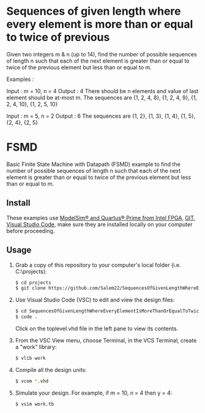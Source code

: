 # Sequences of given length where every element is more than or equal to twice of previous

Given two integers m & n (up to 14), find the number of possible sequences of length n such that each of the next element is greater than or equal to twice of the previous element but less than or equal to m.

Examples :

Input : m = 10, n = 4
Output : 4
There should be n elements and value of last
element should be at-most m.
The sequences are {1, 2, 4, 8}, {1, 2, 4, 9},
                 {1, 2, 4, 10}, {1, 2, 5, 10}

Input : m = 5, n = 2
Output : 6
The sequences are {1, 2}, {1, 3}, {1, 4},
                  {1, 5}, {2, 4}, {2, 5}


# FSMD
Basic Finite State Machine with Datapath (FSMD) example to find the number of possible sequences of length n such that each of the next element is greater than or equal to twice of the previous element but less than or equal to m.

## Install

These examples use [ModelSim&reg; and Quartus&reg; Prime from Intel FPGA](http://fpgasoftware.intel.com/?edition=lite), [GIT](https://git-scm.com/download/win), [Visual Studio Code](https://code.visualstudio.com/download), make sure they are installed locally on your computer before proceeding.

## Usage

1. Grab a copy of this repository to your computer's local folder (i.e. C:\projects):

    ```sh
    $ cd projects
    $ git clone https://github.com/Salem22/SequencesOfGivenLengthWhereEveryElementIsMoreThanOrEqualToTwiceOfPrevious.git
    ```
2. Use Visual Studio Code (VSC) to edit and view the design files:

    ```sh
    $ cd SequencesOfGivenLengthWhereEveryElementIsMoreThanOrEqualToTwiceOfPrevious
    $ code .
    ```
    Click on the toplevel.vhd file in the left pane to view its contents.
    
3. From the VSC View menu, choose Terminal, in the VCS Terminal, create a "work" library:

    ```sh
    $ vlib work
    ```
    
4. Compile all the design units:

    ```sh
    $ vcom *.vhd
    ```
    
5. Simulate your design. For example, if m = 10, n = 4 then y = 4:

    ```sh
    $ vsim work.tb
    ```

